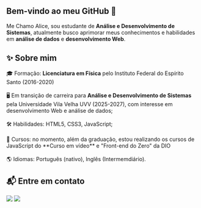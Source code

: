 ## Bem-vindo ao meu GitHub 👋
Me Chamo Alice, sou estudante de <b>Análise e Desenvolvimento de Sistemas</b>, atualmente busco aprimorar meus conhecimentos e habilidades em **análise de dados** e <b>desenvolvimento Web</b>.

## ✨ Sobre mim 
<div>
🎓 Formação: <b>Licenciatura em Física</b> pelo Instituto Federal do Espírito Santo (2016-2020) </br></br>
 🖥 Em transição de carreira para <b>Análise e Desenvolvimento de Sistemas</b> pela Universidade Vila Velha UVV (2025-2027), com interesse em desenvolvimento Web e análise de dados; </br></br> 
🛠 Habilidades: HTML5, CSS3, JavaScript; </br></br>
📕 Cursos: no momento, além da graduação, estou realizando os cursos de JavaScript do **Curso em vídeo** e "Front-end do Zero" da DIO </br></br>
🌎 Idiomas: Português (nativo), Inglês (Intermemdiário).
</div>

## 📬 Entre em contato
<div>

 <a href = "alicebarsouza2@gmail.com"><img src="https://img.shields.io/badge/-Gmail-%23333?style=for-the-badge&logo=gmail&logoColor=white" target="_blank"></a>
<a href="https://www.linkedin.com/in/alice-barbosa-souza" target="_blank"><img src="https://img.shields.io/badge/-LinkedIn-%230077B5?style=for-the-badge&logo=linkedin&logoColor=white" target="_blank"></a> 
</div>
